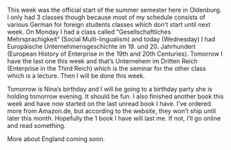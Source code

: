 This week was the official start of the summer semester here in Oldenburg. I only had 3 classes though because most of my schedule consists of various German for foreign students classes which don’t start until next week. On Monday I had a class called “Gesellschaftliches Mehrsprachigkeit” (Social Multi-lingualism) and today (Wednesday) I had Europäische Unternehmensgeschichte im 19. und 20. Jahrhundert (European History of Enterprise in the 19th and 20th Centuries). Tomorrow I have the last one this week and that’s Unternehem im Dritten Reich (Enterprise in the Third Reich) which is the seminar for the other class which is a lecture. Then I will be done this week.

Tomorrow is Nina’s birthday and I will be going to a birthday party she is holding tomorrow evening. It should be fun. I also finished another book this week and have now started on the last unread book I have. I’ve ordered more from Amazon.de, but according to the website, they won’t ship until later this month. Hopefully the 1 book I have will last me. If not, I’ll go online and read something.

More about England coming soon.